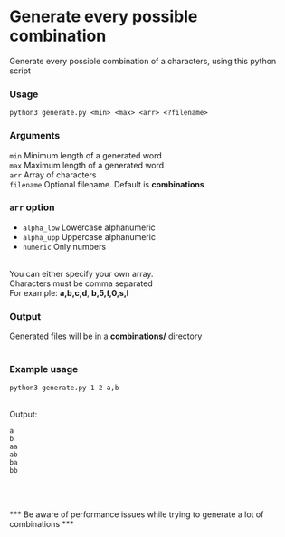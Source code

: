# Generate every possible combination
Generate every possible combination of a characters, using this python script

### Usage
`python3 generate.py <min> <max> <arr> <?filename>`

### Arguments
`min` Minimum length of a generated word <br>
`max` Maximum length of a generated word <br>
`arr` Array of characters <br>
`filename` Optional filename. Default is **combinations**

### `arr` option
- `alpha_low` Lowercase alphanumeric <br>
- `alpha_upp` Uppercase alphanumeric <br>
- `numeric` Only numbers <br> <br>

You can either specify your own array. <br>
Characters must be comma separated <br>
For example: **a,b,c,d**, **b,5,f,0,s,l**

### Output
Generated files will be in a **combinations/** directory <br> <br>

### Example usage
`python3 generate.py 1 2 a,b` <br> <br>

Output:
```
a
b
aa
ab
ba
bb
```

<br> <br>

*** Be aware of performance issues while trying to generate a lot of combinations ***